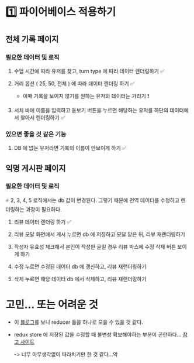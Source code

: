 # 1️⃣ 파이어베이스 적용하기

## 전체 기록 페이지

### 필요한 데이터 및 로직

1. 수업 시간에 따라 유저를 찾고, turn type 에 따라 데이터 렌더링하기 ✅

2. 거리 옵션 ( 25, 50, 전체 ) 에 따라 데이터 렌더링 하기 ✅
    * 이때 기록을 보이지 않기를 원하는 유저의 데이터는 가리기 ❗️

2. 서치 바에 이름을 입력하고 돋보기 버튼을 누르면 해당하는 유저를 하단의 데이터에서 찾아서 렌더링하기 ✅

### 있으면 좋을 것 같은 기능

1. DB 에 없는 유저라면 기록의 이름이 안보이게 하기 ✅


## 익명 게시판 페이지

### 필요한 데이터 및 로직

⭐️ 2, 3, 4, 5 로직에서는 db 값이 변경된다. 그렇기 때문에 전역 데이터를 수정하고 렌더링하는 과정이 필요하다. 

1. 리뷰 데이터 렌더링 하기 ✅

2. 리뷰 모달 화면에서 게시 누르면 db 에 저장하고 모달 닫은 뒤, 리뷰 재랜더링하기

3. 작성자 유효성 체크해서 본인이 작성한 글일 경우 리뷰 박스에 수정 삭제 버튼 보이게 하기

4. 수정 누르면 수정된 데이터 db 에 갱신하고, 리뷰 재랜더링하기

5. 삭제 누르면 해당 데이터 db 에서 삭제하고, 리뷰 재랜더링하기


# 고민... 또는 어려운 것

* 이 [블로그](https://think0wise.tistory.com/17)를 보니 reducer 들을 하나로 모을 수 있을 것 같다.

* redux store 에 저장된 값을 수정할 때 불변성 확보해야하는 부분이 곤란하다... [참고 사이트](https://ko.redux.js.org/usage/structuring-reducers/immutable-update-patterns)

    -> 너무 아무생각없이 따라치기만 한 것 같다...악